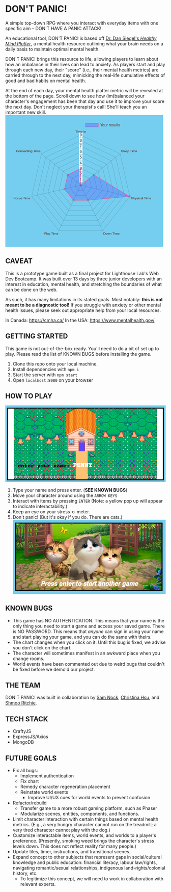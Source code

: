 # DON'T PANIC!
A simple top-down RPG where you interact with everyday items with one specific aim – DON'T HAVE A PANIC ATTACK!

An educational tool, DON'T PANIC! is based off [Dr. Dan Siegel's *Healthy Mind Platter*](https://www.drdansiegel.com/resources/healthy_mind_platter/), a mental health resource outlining what your brain needs on a daily basis to maintain optimal mental health.

DON'T PANIC! brings this resource to life, allowing players to learn about how an imbalance in their lives can lead to anxiety. As players start and play through each new day, their "score" (i.e., their mental health metrics) are carried through to the next day, mimicking the real-life cumulative effects of good and bad habits on mental health.

At the end of each day, your mental health platter metric will be revealed at the bottom of the page. Scroll down to see how (im)balanced your character's engagement has been that day and use it to improve your score the next day. Don't neglect your therapist's call! She'll teach you an important new skill.
![Imbalanced Platter](/docs/imbalanced-chart.png)

## CAVEAT
This is a prototype game built as a final project for Lighthouse Lab's Web Dev Bootcamp. It was built over 13 days by three junior developers with an interest in education, mental health, and stretching the boundaries of what can be done on the web.

As such, it has many limitations in its stated goals. Most notably: **this is not meant to be a diagnostic tool!** If you struggle with anxiety or other mental health issues, please seek out appropriate help from your local resources.

In Canada: https://cmha.ca/
In the USA: https://www.mentalhealth.gov/

## GETTING STARTED
This game is not out-of-the-box ready. You'll need to do a bit of set up to play. Please read the list of KNOWN BUGS before installing the game.
1. Clone this repo onto your local machine.
2. Install dependencies with `npm i`
3. Start the server with `npm start`
4. Open `localhost:8080` on your browser

## HOW TO PLAY
![Game Play Gif](/docs/gameplay.gif)
1. Type your name and press enter. (**SEE KNOWN BUGS**)
2. Move your character around using the `ARROW KEYS`
3. Interact with items by pressing `ENTER` (Note: a yellow pop up will appear to indicate interactability.)
4. Keep an eye on your stress-o-meter.
5. Don't panic! (But it's okay if you do. There are cats.)
![End Cats](/docs/end-scene-cats.png)

## KNOWN BUGS
* This game has NO AUTHENTICATION. This means that your name is the only thing you need to start a game and access your saved game. There is NO PASSWORD. This means that *anyone* can sign in using your name and start playing your game, and you can do the same with theirs.
* The chart changes when you click on it. Until this bug is fixed, we advise you don't click on the chart.
* The character will sometimes manifest in an awkward place when you change rooms.
* World events have been commented out due to weird bugs that couldn't be fixed before we demo'd our project.

## THE TEAM
DON'T PANIC! was built in collaboration by [Sam Nock](https://github.com/samanthanock), [Christina Hsu](https://github.com/ChristinaHsu88), and [Shmoo Ritchie](https://github.com/shmootidy).

## TECH STACK
* CraftyJS
* ExpressJS/Axios
* MongoDB

## FUTURE GOALS
* Fix all bugs:
  * Implement authentication
  * Fix chart
  * Remedy character regeneration placement
  * Reinstate world events
    * Improve UI/UX cues for world events to prevent confusion
* Refactor/rebuild
  * Transfer game to a more robust gaming platform, such as Phaser
  * Modularize scenes, entities, components, and functions.
* Limit character interaction with certain things based on mental health metrics. (E.g., a very hungry character cannot run on the treadmill; a very tired character cannot play with the dog.)
* Customize interactable items, world events, and worlds to a player's preference. (Presently, smoking weed brings the character's stress levels down. This does not reflect reality for many people.)
* Update tiles, timer, instructions, and transitional scenes.
* Expand concept to other subjects that represent gaps in social/cultural knowledge and public education: financial literacy, labour law/rights, navigating romantic/sexual relationships, indigenous land-rights/colonial history, etc.
  * To legitimize this concept, we will need to work in collaboration with relevant experts.
